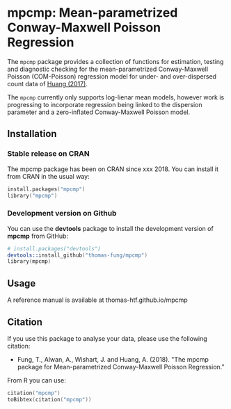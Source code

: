 # mpcmp: Mean-parametrized Conway-Maxwell Poisson Regression

The `mpcmp` package provides a collection of functions for estimation, testing and diagnostic checking for the mean-parametrized Conway-Maxwell Poisson (COM-Poisson) regression model for under- and over-dispersed count data of [Huang (2017)](https://doi.org/10.1177%2F1471082X17697749).

The `mpcmp` currently only supports log-lienar mean models, however work is progressing to incorporate regression being linked to the dispersion parameter and a zero-inflated Conway-Maxwell Poisson model. 

## Installation

### Stable release on CRAN

The mpcmp package has been on CRAN since xxx 2018. You can install it from CRAN in the usual way:

```s
install.packages("mpcmp")
library("mpcmp")
```

### Development version on Github

You can use the **devtools** package to install the development version of **mpcmp** from GitHub:

```s
# install.packages("devtools")
devtools::install_github("thomas-fung/mpcmp")
library(mpcmp)
```

## Usage

A reference manual is available at thomas-htf.github.io/mpcmp

## Citation

If you use this package to analyse your data, please use the following citation:

- Fung, T., Alwan, A., Wishart, J. and Huang, A. (2018). "The mpcmp package for Mean-parametrized Conway-Maxwell Poisson Regression."

From R you can use:

```s
citation("mpcmp")
toBibtex(citation("mpcmp"))
```